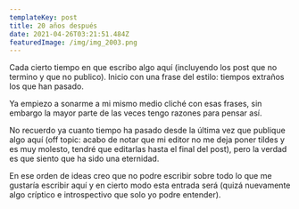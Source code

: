 ```yaml
---
templateKey: post
title: 20 años después
date: 2021-04-26T03:21:51.484Z
featuredImage: /img/img_2003.png
---
```

Cada cierto tiempo en que escribo algo aquí (incluyendo los post que no termino y que no publico). Inicio con una frase del estilo: tiempos extraños los que han pasado.

Ya empiezo a sonarme a mi mismo medio cliché con esas frases, sin embargo la mayor parte de las veces tengo razones para pensar así.

No recuerdo ya cuanto tiempo ha pasado desde la última vez que publique algo aquí (off topic: acabo de notar que mi editor no me deja poner tildes y es muy molesto, tendré que editarlas hasta el final del post), pero la verdad es que siento que ha sido una eternidad. 

En ese orden de ideas creo que no podre escribir sobre todo lo que me gustaría escribir aquí y en cierto modo esta entrada será (quizá nuevamente algo críptico e introspectivo que solo yo podre entender).